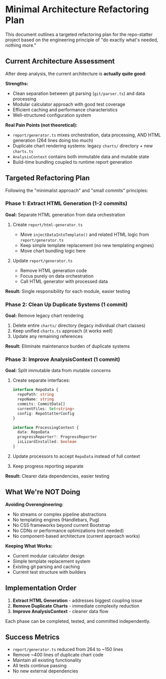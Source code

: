 # Minimal Architecture Refactoring Plan

This document outlines a targeted refactoring plan for the repo-statter project based on the engineering principle of "do exactly what's needed, nothing more."

## Current Architecture Assessment

After deep analysis, the current architecture is **actually quite good**:

**Strengths:**
- Clean separation between git parsing (`git/parser.ts`) and data processing
- Modular calculator approach with good test coverage
- Efficient caching and performance characteristics
- Well-structured configuration system

**Real Pain Points (not theoretical):**
- `report/generator.ts` mixes orchestration, data processing, AND HTML generation (264 lines doing too much)
- Duplicate chart rendering systems: legacy `charts/` directory + new `charts.ts`
- `AnalysisContext` contains both immutable data and mutable state
- Build-time bundling coupled to runtime report generation

## Targeted Refactoring Plan

Following the "minimalist approach" and "small commits" principles:

### Phase 1: Extract HTML Generation (1-2 commits)
**Goal:** Separate HTML generation from data orchestration

1. Create `report/html-generator.ts`
   - Move `injectDataIntoTemplate()` and related HTML logic from `report/generator.ts`
   - Keep simple template replacement (no new templating engines)
   - Move chart bundling logic here

2. Update `report/generator.ts`
   - Remove HTML generation code
   - Focus purely on data orchestration
   - Call HTML generator with processed data

**Result:** Single responsibility for each module, easier testing

### Phase 2: Clean Up Duplicate Systems (1 commit)
**Goal:** Remove legacy chart rendering

1. Delete entire `charts/` directory (legacy individual chart classes)
2. Keep unified `charts.ts` approach (it works well)
3. Update any remaining references

**Result:** Eliminate maintenance burden of duplicate systems

### Phase 3: Improve AnalysisContext (1 commit)
**Goal:** Split immutable data from mutable concerns

1. Create separate interfaces:
   ```typescript
   interface RepoData {
     repoPath: string
     repoName: string
     commits: CommitData[]
     currentFiles: Set<string>
     config: RepoStatterConfig
   }
   
   interface ProcessingContext {
     data: RepoData
     progressReporter?: ProgressReporter
     isLizardInstalled: boolean
   }
   ```

2. Update processors to accept `RepoData` instead of full context
3. Keep progress reporting separate

**Result:** Clearer data dependencies, easier testing

## What We're NOT Doing

**Avoiding Overengineering:**
- No streams or complex pipeline abstractions
- No templating engines (Handlebars, Pug)
- No CSS frameworks beyond current Bootstrap
- No CDNs or performance optimizations (not needed)
- No component-based architecture (current approach works)

**Keeping What Works:**
- Current modular calculator design
- Simple template replacement system
- Existing git parsing and caching
- Current test structure with builders

## Implementation Order

1. **Extract HTML Generation** - addresses biggest coupling issue
2. **Remove Duplicate Charts** - immediate complexity reduction  
3. **Improve AnalysisContext** - cleaner data flow

Each phase can be completed, tested, and committed independently.

## Success Metrics

- `report/generator.ts` reduced from 264 to ~150 lines
- Remove ~400 lines of duplicate chart code
- Maintain all existing functionality
- All tests continue passing
- No new external dependencies